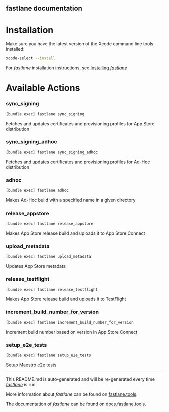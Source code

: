 fastlane documentation
----

# Installation

Make sure you have the latest version of the Xcode command line tools installed:

```sh
xcode-select --install
```

For _fastlane_ installation instructions, see [Installing _fastlane_](https://docs.fastlane.tools/#installing-fastlane)

# Available Actions

### sync_signing

```sh
[bundle exec] fastlane sync_signing
```

Fetches and updates certificates and provisioning profiles for App Store distribution

### sync_signing_adhoc

```sh
[bundle exec] fastlane sync_signing_adhoc
```

Fetches and updates certificates and provisioning profiles for Ad-Hoc distribution

### adhoc

```sh
[bundle exec] fastlane adhoc
```

Makes Ad-Hoc build with a specified name in a given directory

### release_appstore

```sh
[bundle exec] fastlane release_appstore
```

Makes App Store release build and uploads it to App Store Connect

### upload_metadata

```sh
[bundle exec] fastlane upload_metadata
```

Updates App Store metadata

### release_testflight

```sh
[bundle exec] fastlane release_testflight
```

Makes App Store release build and uploads it to TestFlight

### increment_build_number_for_version

```sh
[bundle exec] fastlane increment_build_number_for_version
```

Increment build number based on version in App Store Connect

### setup_e2e_tests

```sh
[bundle exec] fastlane setup_e2e_tests
```

Setup Maestro e2e tests

----

This README.md is auto-generated and will be re-generated every time [_fastlane_](https://fastlane.tools) is run.

More information about _fastlane_ can be found on [fastlane.tools](https://fastlane.tools).

The documentation of _fastlane_ can be found on [docs.fastlane.tools](https://docs.fastlane.tools).
